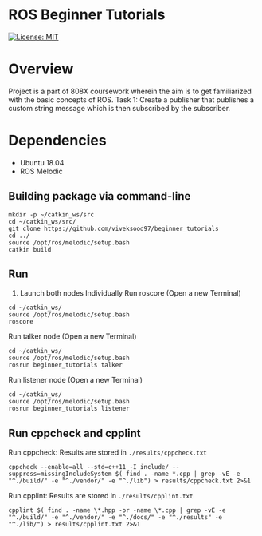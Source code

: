 # ROS Beginner Tutorials
[![License: MIT](https://img.shields.io/badge/License-MIT-Default.svg)](https://opensource.org/licenses/MIT)

# Overview
Project is a part of 808X coursework wherein the aim is to get familiarized with the basic concepts of ROS.
Task 1: Create a publisher that publishes a custom string message which is then subscribed by the subscriber.

# Dependencies
- Ubuntu 18.04
- ROS Melodic

## Building package via command-line
```
mkdir -p ~/catkin_ws/src
cd ~/catkin_ws/src/
git clone https://github.com/viveksood97/beginner_tutorials
cd ../
source /opt/ros/melodic/setup.bash
catkin build
```
## Run
1. Launch both nodes Individually
Run roscore (Open a new Terminal)
```
cd ~/catkin_ws/
source /opt/ros/melodic/setup.bash
roscore
```
Run talker node (Open a new Terminal)
```
cd ~/catkin_ws/
source /opt/ros/melodic/setup.bash
rosrun beginner_tutorials talker
```
Run listener node (Open a new Terminal)
```
cd ~/catkin_ws/
source /opt/ros/melodic/setup.bash
rosrun beginner_tutorials listener
```
## Run cppcheck and cpplint
Run cppcheck: Results are stored in `./results/cppcheck.txt` 
```
cppcheck --enable=all --std=c++11 -I include/ --suppress=missingIncludeSystem $( find . -name *.cpp | grep -vE -e "^./build/" -e "^./vendor/" -e "^./lib") > results/cppcheck.txt 2>&1
```

Run cpplint: Results are stored in `./results/cpplint.txt`
```
cpplint $( find . -name \*.hpp -or -name \*.cpp | grep -vE -e "^./build/" -e "^./vendor/" -e "^./docs/" -e "^./results" -e "^./lib/") > results/cpplint.txt 2>&1
```
